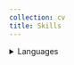 ```yaml
---
collection: cv
title: Skills
---
```


<details>
<summary>Languages </summary>
<ul><ul>
  <li>    Python </li>
  <li>    C </li>
  <li>    C++ </li>
  <li>    SQL </li>
  <li>    Java </li>
</ul></ul>
</details>



